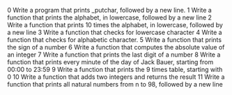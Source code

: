 0 Write a program that prints _putchar, followed by a new line.
1 Write a function that prints the alphabet, in lowercase, followed by a new line
2 Write a function that prints 10 times the alphabet, in lowercase, followed by a new line
3 Write a function that checks for lowercase character
4 Write a function that checks for alphabetic character.
5 Write a function that prints the sign of a number
6 Write a function that computes the absolute value of an integer
7 Write a function that prints the last digit of a number
8 Write a function that prints every minute of the day of Jack Bauer, starting from 00:00 to 23:59
9 Write a function that prints the 9 times table, starting with 0
10 Write a function that adds two integers and returns the result
11 Write a function that prints all natural numbers from n to 98, followed by a new line
